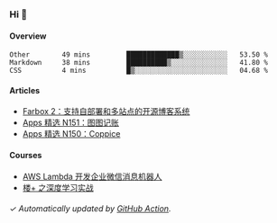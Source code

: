 ### Hi 👋

#### Overview

<!--START_SECTION:waka-->
```text
Other        49 mins         █████████████▒░░░░░░░░░░░   53.50 % 
Markdown     38 mins         ██████████▒░░░░░░░░░░░░░░   41.80 % 
CSS          4 mins          █▒░░░░░░░░░░░░░░░░░░░░░░░   04.68 % 
```
<!--END_SECTION:waka-->

#### Articles

<!-- BLOG:START -->
- [Farbox 2：支持自部署和多站点的开源博客系统](https://huhuhang.com/post/sspai/65889)
- [Apps 精选 N151：图图记账](https://huhuhang.com/post/product-hunt/product-hunt-n151)
- [Apps 精选 N150：Coppice](https://huhuhang.com/post/product-hunt/product-hunt-n150)
<!-- BLOG:END -->

#### Courses

<!-- SYL:START -->
- [AWS Lambda 开发企业微信消息机器人](https://lanqiao.cn/courses/2868)
- [楼+ 之深度学习实战](https://lanqiao.cn/courses/2617)
<!-- SYL:END -->

###### ✓ Automatically updated by [GitHub Action](https://github.com/huhuhang/huhuhang/actions).
